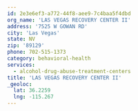 ```yaml
---
id: 2e3e6ef3-a772-44f8-aee9-7c4baa5f4dbd
org_name: 'LAS VEGAS RECOVERY CENTER II'
address: '7525 W GOWAN RD'
city: 'Las Vegas'
state: NV
zip: '89129'
phone: 702-515-1373
category: behavioral-health
services:
  - alcohol-drug-abuse-treatment-centers
title: 'LAS VEGAS RECOVERY CENTER II'
_geoloc:
  lat: 36.2259
  lng: -115.267
---
```

